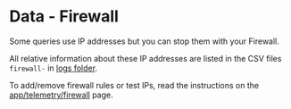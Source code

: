# Data - Firewall

Some queries use IP addresses but you can stop them with your Firewall.

All relative information about these IP addresses are listed in the CSV files `firewall-` in [logs folder](../../logs).

To add/remove firewall rules or test IPs, read the instructions on the [app/telemetry/firewall](../app/telemetry/firewall.md) page.

